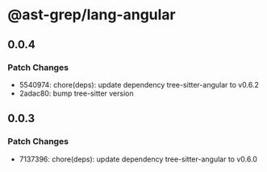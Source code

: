 # @ast-grep/lang-angular

## 0.0.4

### Patch Changes

- 5540974: chore(deps): update dependency tree-sitter-angular to v0.6.2
- 2adac80: bump tree-sitter version

## 0.0.3

### Patch Changes

- 7137396: chore(deps): update dependency tree-sitter-angular to v0.6.0
